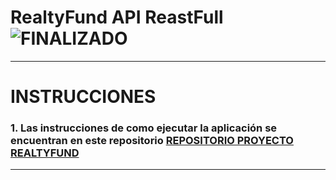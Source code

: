 # RealtyFund API ReastFull ![FINALIZADO](https://img.shields.io/badge/STATUS-FINALIZADO-green)
***


# INSTRUCCIONES

### 1. Las instrucciones de como ejecutar la aplicación se encuentran en este repositorio **[REPOSITORIO PROYECTO REALTYFUND](https://github.com/magnumcrypto/RealtyFund)**
***